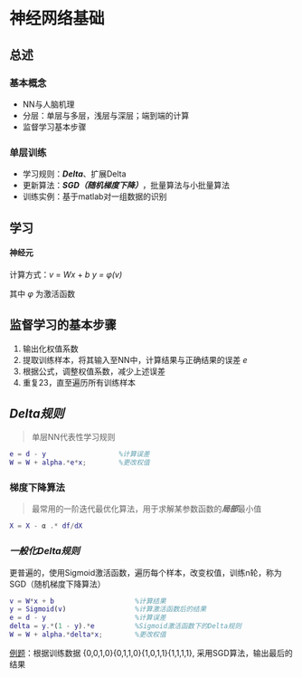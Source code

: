 # 神经网络基础
## 总述
### 基本概念
- NN与人脑机理
- 分层：单层与多层，浅层与深层；端到端的计算
- 监督学习基本步骤
### 单层训练
- 学习规则：***Delta***、扩展Delta
- 更新算法：***SGD（随机梯度下降）***，批量算法与小批量算法
- 训练实例：基于matlab对一组数据的识别

## 学习
#### 神经元
计算方式：_v_ = _Wx_ + _b_                    _y = φ(v)_

其中 _φ_ 为激活函数

## 监督学习的基本步骤
1. 输出化权值系数
2. 提取训练样本，将其输入至NN中，计算结果与正确结果的误差 _e_
3. 根据公式，调整权值系数，减少上述误差
4. 重复23，直至遍历所有训练样本


## ***Delta规则***
> 单层NN代表性学习规则

```matlab
e = d - y                  %计算误差
W = W + alpha.*e*x;        %更改权值
```

### 梯度下降算法
> 最常用的一阶迭代最优化算法，用于求解某参数函数的***局部***最小值

```matlab
X = X - α .* df/dX
```

### ***一般化Delta规则***
更普遍的，使用Sigmoid激活函数，遍历每个样本，改变权值，训练n轮，称为SGD（随机梯度下降算法）
```matlab
v = W*x + b                    %计算结果
y = Sigmoid(v)                 %计算激活函数后的结果
e = d - y                      %计算误差
delta = y.*(1 - y).*e          %Sigmoid激活函数下的Delta规则
W = W + alpha.*delta*x;        %更改权值
```
[例题](https://github.com/flower-tea/deeplearning-log/edit/main/深度学习导论/课程代码/SGD)：根据训练数据 {0,0,1,0}{0,1,1,0}{1,0,1,1}{1,1,1,1}, 采用SGD算法，输出最后的结果





